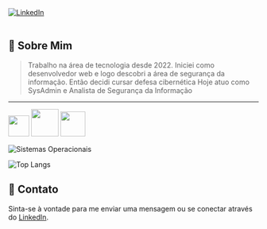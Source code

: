 <a href="https://www.linkedin.com/in/natan-oliveira-71023822b/" target="_blank">
  <img src="https://img.shields.io/badge/LinkedIn-0077B5?style=for-the-badge&logo=linkedin&logoColor=white" alt="LinkedIn" />
</a>

<br/>
<br/>

## 💼 Sobre Mim

> Trabalho na área de tecnologia desde 2022.
> Iniciei como desenvolvedor web e logo descobri a área de segurança da informação.
> Então decidi cursar defesa cibernética
> Hoje atuo como SysAdmin e Analista de Segurança da Informação

---

<!--
## 🛠️ Tecnologias

### Linguagens de Programação

<img src="https://skillicons.dev/icons?i=javascript,java,python&perline=15" alt="Linguagens de Programação" />

### Frameworks & Ferramentas

<img src="https://skillicons.dev/icons?i=spring,nodejs,react,django&perline=5" alt="Frameworks e Ferramentas" />

### Bancos de Dados

<img src="https://skillicons.dev/icons?i=postgresql,mysql,sqlite,mongodb,dynamodb&perline=5" alt="Bancos de Dados" />

## 🔐 Segurança Cibernética

Gosto de me desafiar em testes de penetração com desafios de Red Team:
### Sistemas Operacionais
## 🌍 Linguagens Mais Utilizadas
-->

<img src="https://tryhackme-badges.s3.amazonaws.com/NN4TT4NN.png" height="42px" />  <img src="https://tryhackme.com/img/badges/mrrobot.svg" height="55px" />  <img src="https://tryhackme.com/img/badges/owasptop10.svg" height="50px" />

<img src="https://skillicons.dev/icons?i=windows,linux,debian,kali,ubuntu&perline=5" alt="Sistemas Operacionais" />

![Top Langs](https://github-readme-stats.vercel.app/api/top-langs/?username=natanzeraa&hide=java,html&size_weight=0.5&count_weight=0.5&theme=dracula&custom_title=Línguas%20Mais%20Usadas%20por%20Natan)


## 📜 Contato

Sinta-se à vontade para me enviar uma mensagem ou se conectar através do [LinkedIn](https://www.linkedin.com/in/natan-oliveira-71023822b/).
